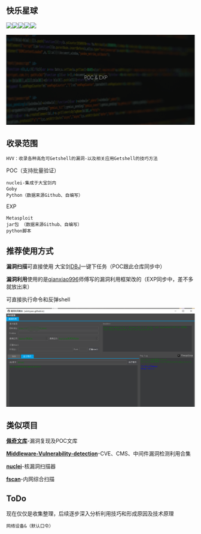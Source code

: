## 快乐星球

![](https://img.shields.io/badge/ReaTeam-%E6%AD%A6%E5%99%A8%E5%BA%93-red)![](https://img.shields.io/badge/Type-POC--EXP-orange)![](https://img.shields.io/badge/version-1-brightgreen)![](https://img.shields.io/badge/实用POC为主-用于学习研究-blueviolet)![](https://img.shields.io/badge/product-大宝剑2.0-blue)

![banner](banner.png)

## 收录范围

```
HVV：收录各种高危可Getshell的漏洞-以及相关应用Getshell的技巧方法
```

POC（支持批量验证）

```http
nuclei-集成于大宝剑内
Goby
Python（数据来源Github、自编写）
```

EXP

```http
Metasploit
jar包 （数据来源Github、自编写）
python脚本
```

## 推荐使用方式

**漏洞扫描**可直接使用 大宝剑[DBJ](https://github.com/wgpsec/DBJ)一键下任务（POC跟此仓库同步中）

**漏洞利用**使用的是[qianxiao996](https://github.com/qianxiao996)师傅写的漏洞利用框架改的（EXP同步中，差不多就放出来）

可直接执行命令和反弹shell

![](exploits.png)

## 类似项目

**[佩奇文库](https://github.com/PeiQi0/PeiQi-WIKI-POC)**-漏洞复现及POC文库

**[Middleware-Vulnerability-detection](https://github.com/mai-lang-chai/Middleware-Vulnerability-detection)**-CVE、CMS、中间件漏洞检测利用合集

**[nuclei](https://github.com/projectdiscovery/nuclei-templates)**-核漏洞扫描器

**[fscan](https://github.com/shadow1ng/fscan)**-内网综合扫描

## ToDo

现在仅仅是收集整理，后续逐步深入分析利用技巧和形成原因及技术原理

```http
网络设备&（默认口令）
```

